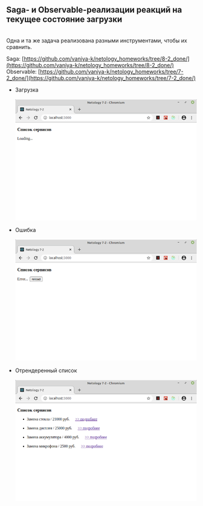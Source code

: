 ## Saga- и Observable-реализации реакций на текущее состояние загрузки
\
Одна и та же задача реализована разными инструментами, чтобы их сравнить.

Saga: [https://github.com/vaniya-k/netology_homeworks/tree/8-2_done/](https://github.com/vaniya-k/netology_homeworks/tree/8-2_done/)
\
Observable: [https://github.com/vaniya-k/netology_homeworks/tree/7-2_done/](https://github.com/vaniya-k/netology_homeworks/tree/7-2_done/)

* Загрузка
\
\
![Loading](01.png)

* Ошибка
\
\
![Error](02.png)

* Отрендеренный список
\
\
![Success](03.png)
